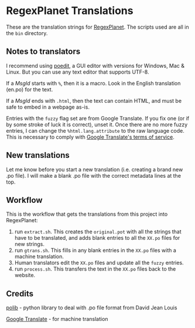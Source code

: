 # RegexPlanet Translations

These are the translation strings for [RegexPlanet](http://www.regexplanet.com/).  The scripts used are all in the `bin` directory.

## Notes to translators

I recommend using [poedit](http://www.poedit.net/download.php), a GUI editor with versions for Windows, Mac & Linux.  But you can use any text editor that supports UTF-8.

If a *MsgId* starts with `%`, then it is a macro.  Look in the English translation (en.po) for the text.

If a *MsgId* ends with `.html`, then the text can contain HTML, and must be safe to embed in a webpage as-is.

Entries with the `fuzzy` flag set are from Google Translate.  If you fix one (or if by some stroke of luck it is correct), unset it.  Once there are no more fuzzy entries,  I can change the `%html.lang.attribute` to the raw language code.  This is necessary to comply with [Google Translate's terms of service](https://developers.google.com/translate/v2/markup).

## New translations

Let me know before you start a new translation (i.e. creating a brand new .po file).  I will make a blank .po file with the correct metadata lines at the top.

## Workflow

This is the workflow that gets the translations from this project into RegexPlanet:

 1. run `extract.sh`.  This creates the `original.pot` with all the strings that have to be translated, and adds blank entries to all the `XX.po` files for new strings.
 2. run `gtrans.sh`.  This fills in any blank entries in the `XX.po` files with a machine translation.
 3. Human translators edit the `XX.po` files and update all the `fuzzy` entries.
 4. run `process.sh`.  This transfers the text in the `XX.po` files back to the website.

## Credits

[polib](https://bitbucket.org/izi/polib/wiki/Home) - python library to deal with .po file format from David Jean Louis

[Google Translate](http://translate.google.com/) - for machine translation
